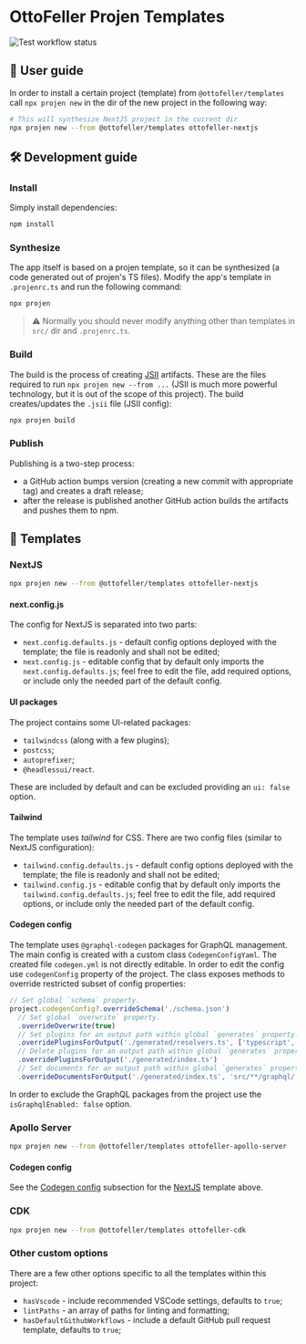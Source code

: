 # OttoFeller Projen Templates
![Test workflow status](https://github.com/ottofeller/templates/actions/workflows/test.yml/badge.svg?branch=main)

## 📀 User guide
In order to install a certain project (template) from `@ottofeller/templates` call `npx projen new` in the dir of the new project in the following way:
```sh
# This will synthesize NextJS project in the current dir
npx projen new --from @ottofeller/templates ottofeller-nextjs
```

## 🛠 Development guide
### Install
Simply install dependencies:
```sh
npm install
```

### Synthesize
The app itself is based on a projen template, so it can be synthesized (a code generated out of projen's TS files). Modify the app's template in `.projenrc.ts` and run the following command:
```sh
npx projen
```

> :warning: Normally you should never modify anything other than templates in `src/` dir and `.projenrc.ts`.

### Build
The build is the process of creating [JSII](https://github.com/aws/jsii) artifacts. These are the files required to run `npx projen new --from ...` (JSII is much more powerful technology, but it is out of the scope of this project). The build creates/updates the `.jsii` file (JSII config):
```sh
npx projen build
```

### Publish
Publishing is a two-step process:
- a GitHub action bumps version (creating a new commit with appropriate tag) and creates a draft release;
- after the release is published another GitHub action builds the artifacts and pushes them to npm.

## 🧩 Templates

### NextJS
```sh
npx projen new --from @ottofeller/templates ottofeller-nextjs
```

#### next.config.js
The config for NextJS is separated into two parts:
- `next.config.defaults.js` - default config options deployed with the template; the file is readonly and shall not be edited;
- `next.config.js` - editable config that by default only imports the `next.config.defaults.js`; feel free to edit the file, add required options, or include only the needed part of the default config.

#### UI packages
The project contains some UI-related packages:
- `tailwindcss` (along with a few plugins);
- `postcss`;
- `autoprefixer`;
- `@headlessui/react`.

These are included by default and can be excluded providing an `ui: false` option.

#### Tailwind
The template uses *tailwind* for CSS. There are two config files (similar to NextJS configuration):
- `tailwind.config.defaults.js` - default config options deployed with the template; the file is readonly and shall not be edited;
- `tailwind.config.js` - editable config that by default only imports the `tailwind.config.defaults.js`; feel free to edit the file, add required options, or include only the needed part of the default config.

#### Codegen config
The template uses `@graphql-codegen` packages for GraphQL management. The main config is created with a custom class `CodegenConfigYaml`. The created file `codegen.yml` is not directly editable. In order to edit the config use `codegenConfig` property of the project. The class exposes methods to override restricted subset of config properties:
```typescript
// Set global `schema` property.
project.codegenConfig?.overrideSchema('./schema.json')
  // Set global `overwrite` property.
  .overrideOverwrite(true)
  // Set plugins for an output path within global `generates` property.
  .overridePluginsForOutput('./generated/resolvers.ts', ['typescript', 'typescript-resolvers'])
  // Delete plugins for an output path within global `generates` property.
  .overridePluginsForOutput('./generated/index.ts')
  // Set documents for an output path within global `generates` property.
  .overrideDocumentsForOutput('./generated/index.ts', 'src/**/graphql/!(*.generated).ts')
```

In order to exclude the GraphQL packages from the project use the `isGraphqlEnabled: false` option.

### Apollo Server
```sh
npx projen new --from @ottofeller/templates ottofeller-apollo-server
```
#### Codegen config
See the [Codegen config](#codegen-config) subsection for the [NextJS](#nextjs) template above.

### CDK
```sh
npx projen new --from @ottofeller/templates ottofeller-cdk
```

### Other custom options
There are a few other options specific to all the templates within this project:
- `hasVscode` - include recommended VSCode settings, defaults to `true`;
- `lintPaths` - an array of paths for linting and formatting;
- `hasDefaultGithubWorkflows` - include a default GitHub pull request template, defaults to `true`;
